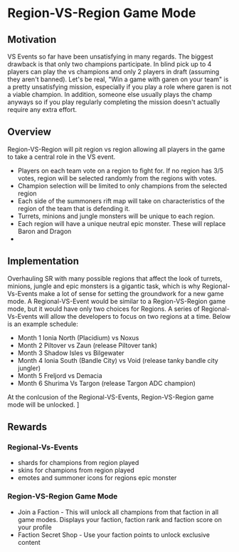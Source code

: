 # Region-VS-Region Game Mode

## Motivation
VS Events so far have been unsatisfying in many regards.  The biggest drawback is that only two champions participate.  In blind pick up to 4 players can play the vs champions and only 2 players in draft (assuming they aren't banned).  Let's be real, "Win a game with garen on your team" is a pretty unsatisfying mission, especially if you play a role where garen is not a viable champion.  In addition, someone else usually plays the champ anyways so if you play regularly completing the mission doesn't actually require any extra effort.  

## Overview

Region-VS-Region will pit region vs region allowing all players in the game to take a central role in the VS event. 
- Players on each team vote on a region to fight for. If no region has 3/5 votes, region will be selected randomly from the regions with votes. 
- Champion selection will be limited to only champions from the selected region
- Each side of the summoners rift map will take on characteristics of the region of the team that is defending it.  
- Turrets, minions and jungle monsters will be unique to each region.
- Each region will have a unique neutral epic monster. These will replace Baron and Dragon
- 


## Implementation
Overhauling SR with many possible regions that affect the look of turrets, minions, jungle and epic monsters is a gigantic task, which is why Regional-Vs-Events make a lot of sense for setting the groundwork for a new game mode.  A Regional-VS-Event would be similar to a Region-VS-Region game mode, but it would have only two choices for Regions. A series of Regional-Vs-Events will allow the developers to focus on two regions at a time.  Below is an example schedule:
- Month 1 Ionia North (Placidium) vs Noxus
- Month 2 Piltover vs Zaun (release Piltover tank)
- Month 3 Shadow Isles vs Bilgewater
- Month 4 Ionia South (Bandle City) vs Void (release tanky bandle city jungler)
- Month 5 Freljord vs Demacia
- Month 6 Shurima Vs Targon (release Targon ADC champion)

At the conlcusion of the Regional-VS-Events, Region-VS-Region game mode will be unlocked. ]

## Rewards
### Regional-Vs-Events 
- shards for champions from region played
- skins for champions from region played
- emotes and summoner icons for regions epic monster
### Region-VS-Region Game Mode
- Join a Faction - This will unlock all champions from that faction in all game modes.  Displays your faction, faction rank and faction score on your profile
- Faction Secret Shop - Use your faction points to unlock exclusive content 


